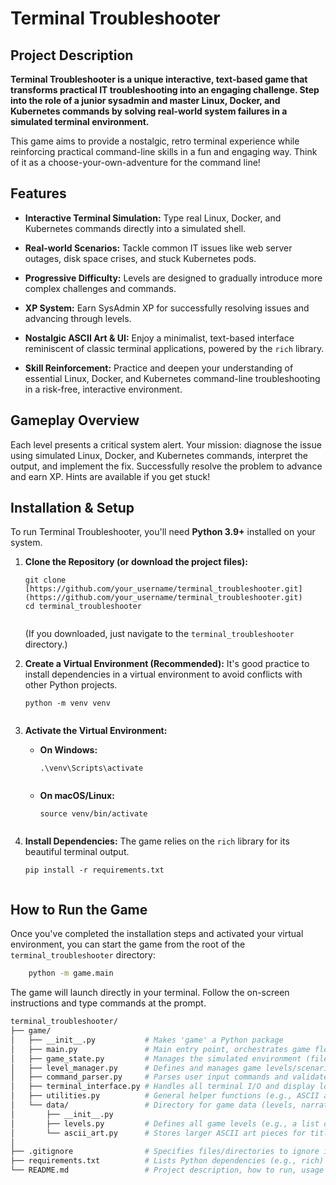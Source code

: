# Terminal Troubleshooter

## Project Description

**Terminal Troubleshooter is a unique interactive, text-based game that transforms practical IT troubleshooting into an engaging challenge. Step into the role of a junior sysadmin and master Linux, Docker, and Kubernetes commands by solving real-world system failures in a simulated terminal environment.**

This game aims to provide a nostalgic, retro terminal experience while reinforcing practical command-line skills in a fun and engaging way. Think of it as a choose-your-own-adventure for the command line!

## Features

* **Interactive Terminal Simulation:** Type real Linux, Docker, and Kubernetes commands directly into a simulated shell.

* **Real-world Scenarios:** Tackle common IT issues like web server outages, disk space crises, and stuck Kubernetes pods.

* **Progressive Difficulty:** Levels are designed to gradually introduce more complex challenges and commands.

* **XP System:** Earn SysAdmin XP for successfully resolving issues and advancing through levels.

* **Nostalgic ASCII Art & UI:** Enjoy a minimalist, text-based interface reminiscent of classic terminal applications, powered by the `rich` library.

* **Skill Reinforcement:** Practice and deepen your understanding of essential Linux, Docker, and Kubernetes command-line troubleshooting in a risk-free, interactive environment.

## Gameplay Overview

Each level presents a critical system alert. Your mission: diagnose the issue using simulated Linux, Docker, and Kubernetes commands, interpret the output, and implement the fix. Successfully resolve the problem to advance and earn XP. Hints are available if you get stuck!

## Installation & Setup

To run Terminal Troubleshooter, you'll need **Python 3.9+** installed on your system.

1.  **Clone the Repository (or download the project files):**

    ```
    git clone [https://github.com/your_username/terminal_troubleshooter.git](https://github.com/your_username/terminal_troubleshooter.git)
    cd terminal_troubleshooter


    ```

    (If you downloaded, just navigate to the `terminal_troubleshooter` directory.)

2.  **Create a Virtual Environment (Recommended):**
    It's good practice to install dependencies in a virtual environment to avoid conflicts with other Python projects.

    ```
    python -m venv venv


    ```

3.  **Activate the Virtual Environment:**

    * **On Windows:**

        ```
        .\venv\Scripts\activate


        ```

    * **On macOS/Linux:**

        ```
        source venv/bin/activate


        ```

4.  **Install Dependencies:**
    The game relies on the `rich` library for its beautiful terminal output.

    ```
    pip install -r requirements.txt


    ```

## How to Run the Game

Once you've completed the installation steps and activated your virtual environment, you can start the game from the root of the `terminal_troubleshooter` directory:
```bash
    python -m game.main
```
The game will launch directly in your terminal. Follow the on-screen instructions and type commands at the prompt.




```bash
terminal_troubleshooter/
├── game/
│   ├── __init__.py           # Makes 'game' a Python package
│   ├── main.py               # Main entry point, orchestrates game flow
│   ├── game_state.py         # Manages the simulated environment (filesystem, processes, etc.)
│   ├── level_manager.py      # Defines and manages game levels/scenarios
│   ├── command_parser.py     # Parses user input commands and validates them
│   ├── terminal_interface.py # Handles all terminal I/O and display logic (using rich)
│   ├── utilities.py          # General helper functions (e.g., ASCII art, clearing screen)
│   └── data/                 # Directory for game data (levels, narratives, simulated output)
│       ├── __init__.py
│       ├── levels.py         # Defines all game levels (e.g., a list of dictionaries)
│       └── ascii_art.py      # Stores larger ASCII art pieces for title screens, etc.
│
├── .gitignore                # Specifies files/directories to ignore in version control (e.g., __pycache__)
├── requirements.txt          # Lists Python dependencies (e.g., rich)
└── README.md                 # Project description, how to run, usage instructions
```